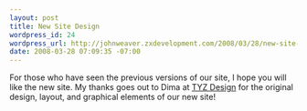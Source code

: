 ```yaml
---
layout: post
title: New Site Design
wordpress_id: 24
wordpress_url: http://johnweaver.zxdevelopment.com/2008/03/28/new-site-design/
date: 2008-03-28 07:09:35 -07:00
---
```

For those who have seen the previous versions of our site, I hope you will like the new site. My thanks goes out to Dima at <a href="http://www.tyzdesign.net/">TYZ Design</a> for the original design, layout, and graphical elements of our new site!
